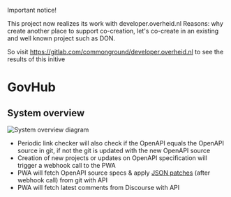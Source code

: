 Important notice!

This project now realizes its work with developer.overheid.nl Reasons: why create another place to support co-creation, let's co-create in an existing and well known project such as DON.

So visit https://gitlab.com/commonground/developer.overheid.nl to see the results of this initive

# GovHub

## System overview

![System overview diagram](http://www.plantuml.com/plantuml/proxy?cache=no&fmt=svg&src=https://raw.github.com/openstate/govhub/master/docs/system_overview.puml)
- Periodic link checker will also check if the OpenAPI equals the OpenAPI source in git, if not the git is updated with the new OpenAPI source
- Creation of new projects or updates on OpenAPI specification will trigger a webhook call to the PWA
- PWA will fetch OpenAPI source specs & apply [JSON patches](http://jsonpatch.com/) (after webhook call) from git with API
- PWA will fetch latest comments from Discourse with API
